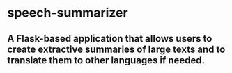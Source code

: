 # speech-summarizer
## A Flask-based application that allows users to create extractive summaries of large texts and to translate them to other languages if needed.
